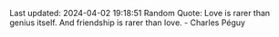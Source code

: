 Last updated: 2024-04-02 19:18:51
Random Quote: Love is rarer than genius itself. And friendship is rarer than love. - Charles Péguy